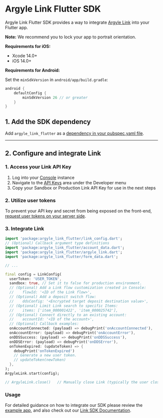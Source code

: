 # Argyle Link Flutter SDK

Argyle Link Flutter SDK provides a way to integrate [Argyle Link](https://argyle.com/docs/link/overview) into your Flutter app.

**Note:** We recommend you to lock your app to portrait orientation.

**Requirements for iOS:**

- Xcode 14.0+
- iOS 14.0+

**Requirements for Android:**

Set the `minSdkVersion` in `android/app/build.gradle`:

```groovy
android {
    defaultConfig {
        minSdkVersion 26 // or greater
    }
}
```

## 1. Add the SDK dependency

Add `argyle_link_flutter` as a [dependency in your pubspec.yaml file](https://flutter.io/platform-plugins/).

---
## 2. Configure and integrate Link

### 1. Access your Link API Key

1. Log into your [Console](https://console.argyle.com/api-keys) instance
2. Navigate to the [API Keys](https://console.argyle.com/api-keys) area under the Developer menu
3. Copy your Sandbox or Production Link API Key for use in the next steps

### 2. Utilize user tokens

To prevent your API key and secret from being exposed on the front-end, [request user tokens on your server side](https://argyle.com/docs/link/user-tokens#creating-a-user-token).

### 3. Integrate Link

``` dart
import 'package:argyle_link_flutter/link_config.dart';
// (Optional) Callback argument type definitions
import 'package:argyle_link_flutter/account_data.dart';
import 'package:argyle_link_flutter/argyle_link.dart';
import 'package:argyle_link_flutter/form_data.dart';

// ...

final config = LinkConfig(
  userToken: 'USER_TOKEN',
  sandbox: true, // Set it to false for production environment.
  // (Optional) Add a Link flow customization created in Console:
  //    flowId: '<ID of the Link flow>',
  // (Optional) Add a deposit switch flow:
  //    ddsConfig: '<Encrypted target deposit destination value>',
  // (Optional) Limit Link search to specific Items:
  //    items: ['item_000001422', 'item_000025742'],
  // (Optional) Connect directly to an existing account:
  //    accountId: '<ID of the account>',
  // (Optional) Callback examples:
  onAccountConnected: (payload) => debugPrint('onAccountConnected'),
  onAccountError: (payload) => debugPrint('onAccountError'),
  onDDSSuccess: (payload) => debugPrint('onDDSSuccess'),
  onDDSError: (payload) => debugPrint('onDDSError'),
  onTokenExpired: (updateToken) => {
    debugPrint('onTokenExpired')
    // Generate a new user token.
    // updateToken(newToken)
  },
);
ArgyleLink.start(config);

// ArgyleLink.close()   // Manually close Link (typically the user closes Link).

```

### Usage

For detailed guidance on how to integrate our SDK please review the [example app](example/lib/app.dart), and also check out our [Link SDK Documentation](https://argyle.com/docs/link/initialization#flutter).
